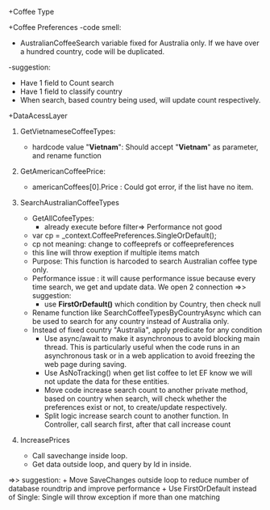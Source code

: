 
+Coffee Type


+Coffee Preferences
 -code smell:
 + AustralianCoffeeSearch variable fixed for Australia only. If we have over a hundred country, code will be duplicated.
 
 -suggestion:
 + Have 1 field to Count search
 + Have 1 field to classify country
 + When search, based country being used, will update count respectively.

+DataAcessLayer 
 1. GetVietnameseCoffeeTypes:
    - hardcode value "**Vietnam**": Should accept "**Vietnam**" as parameter, and rename function
 2. GetAmericanCoffeePrice: 
    - americanCoffees[0].Price : Could got error, if the list have no item.
 3. SearchAustralianCoffeeTypes
    - GetAllCofeeTypes:
    	+ already execute before filter=> Performance not good
    - var cp = _context.CoffeePreferences.SingleOrDefault(); 
	- cp not meaning: change to coffeeprefs or coffeepreferences
	- this line will throw exeption if multiple items match
    - Purpose: This function is harcoded to search Australian coffee type only.
    - Performance issue : it will cause performance issue because every time search, we get and update data. We open 2 connection
    =>> suggestion:
        + use **FirstOrDefault()** which condition by Country, then check null
	+ Rename function like SearchCoffeeTypesByCountryAsync which can be used to search for any country instead of Australia only.
	+ Instead of fixed country "Australia", apply predicate for any condition
        + Use async/await to make it asynchronous to avoid blocking main thread. This is particularly useful when the code runs in an asynchronous task or in a web application to avoid freezing the web page during saving.
        + Use AsNoTracking() when get list coffee to let EF know we will not update the data for these entities.
        + Move code increase search count to another private method, based on country when search, will check whether the preferences exist or not, to create/update respectively.
        + Split logic increase search count to another function. In Controller, call search first, after that call increase count
          	

 3. IncreasePrices
    - Call savechange inside loop.
    - Get data outside loop, and query by Id in inside.
    
   =>> suggestion:
    + Move SaveChanges outside loop to reduce number of database roundtrip and improve performance 
	+ Use FirstOrDefault instead of Single: Single will throw exception if more than one matching

